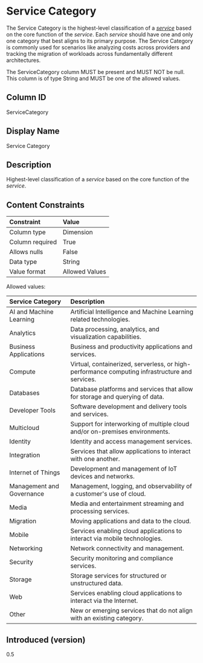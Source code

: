 # Service Category

The Service Category is the highest-level classification of a [*service*](#glossary:service) based on the core function of the *service*. Each *service* should have one and only one category that best aligns to its primary purpose. The Service Category is commonly used for scenarios like analyzing costs across providers and tracking the migration of workloads across fundamentally different architectures. 

The ServiceCategory column MUST be present and MUST NOT be null. This column is of type String and MUST be one of the allowed values.

## Column ID

ServiceCategory

## Display Name

Service Category

## Description

Highest-level classification of a *service* based on the core function of the *service*.

## Content Constraints

| Constraint      | Value          |
| :-------------- | :------------- |
| Column type     | Dimension      |
| Column required | True           |
| Allows nulls    | False          |
| Data type       | String         |
| Value format    | Allowed Values |

Allowed values:

| Service Category          | Description                                                                                    |
| :------------------------ | :--------------------------------------------------------------------------------------------- |
| AI and Machine Learning   | Artificial Intelligence and Machine Learning related technologies.                             |
| Analytics                 | Data processing, analytics, and visualization capabilities.                                    |
| Business Applications     | Business and productivity applications and services.                                           |
| Compute                   | Virtual, containerized, serverless, or high-performance computing infrastructure and services. |
| Databases                 | Database platforms and services that allow for storage and querying of data.                   |
| Developer Tools           | Software development and delivery tools and services.                                          |
| Multicloud                | Support for interworking of multiple cloud and/or on-premises environments.                    |
| Identity                  | Identity and access management services.                                                       |
| Integration               | Services that allow applications to interact with one another.                                 |
| Internet of Things        | Development and management of IoT devices and networks.                                        |
| Management and Governance | Management, logging, and observability of a customer's use of cloud.                           |
| Media                     | Media and entertainment streaming and processing services.                                     |
| Migration                 | Moving applications and data to the cloud.                                                     |
| Mobile                    | Services enabling cloud applications to interact via mobile technologies.                      |
| Networking                | Network connectivity and management.                                                           |
| Security                  | Security monitoring and compliance services.                                                   |
| Storage                   | Storage services for structured or unstructured data.                                          |
| Web                       | Services enabling cloud applications to interact via the Internet.                             |
| Other                     | New or emerging services that do not align with an existing category.                          |

## Introduced (version)

0.5
